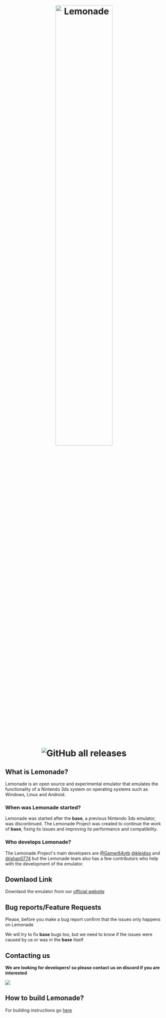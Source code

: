 <h1 align="center">
    <b href="https://github.com/Lemonade-emu/Lemonade/blob/master/"><img src="https://github.com/Lemonade-emu/Lemonade/blob/master/assets/Lemonade_banner.png" alt="Lemonade" height="60%" width="60%"></b>
  <br>
  
![GitHub all releases](https://img.shields.io/github/downloads/Gamer64ytb/Lemonade/total)
</h1>

## What is Lemonade?

Lemonade is an open source and experimental emulator that emulates the functionality of a Nintendo 3ds system on operating systems such as Windows, Linux and Android.

### When was Lemonade started?

Lemonade was started after the __base__, a previous Nintendo 3ds emulator, was discontinued. The Lemonade Project was created to continue the work of __base__, fixing its issues and improving its performance and compatibility.


### Who develops Lemonade?

The Lemonade Project's main developers are [@Gamer64ytb](https://github.com/Gamer64ytb) [@kleidiss](https://github.com/kleidiss) and [@ishan0774](https://github.com/Ishan09811) but the Lemonade team also has a few contributors who help with the development of the emulator.

## Downlaod Link

Downlaod the emulator from our [official website](https://lemonade-emu.github.io/)

## Bug reports/Feature Requests 

Please, before you make a bug report confirm that the issues only happens on Lemonade

We will try to fix __base__ bugs too, but we need to know if the issues were caused by us or was in the __base__ itself

## Contacting us

**We are looking for developers! so please contact us on discord if you are interested**

[![](https://dcbadge.vercel.app/api/server/NVTYcV4v2Q)](https://discord.gg/NVTYcV4v2Q)

## How to build Lemonade?

For building instructions go [here](https://github.com/Lemonade-emu/Lemonade/blob/master/BUILDING.md)
